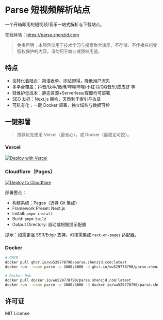 # Parse 短视频解析站点

一个开箱即用的短视频/音乐一站式解析与下载站点。

在线体验：<https://parse.shenzjd.com>

> 免责声明：本项目仅用于技术学习与搜索聚合演示，不存储、不传播任何受版权保护的内容。请勿用于商业或侵权用途。

## 特点

- 高转化着陆页：简洁表单、即贴即得，降低用户流失
- 多平台覆盖：抖音/快手/微博/哔哩哔哩/小红书/QQ音乐/皮皮虾 等
- 轻维护低成本：静态资源+Serverless/容器均可部署
- SEO 友好：Next.js 架构，天然利于索引与收录
- 可私有化：一键 Docker 部署，独立域名与数据可控

## 一键部署

> 推荐优先使用 Vercel（最省心），或 Docker（最稳定可控）。

### Vercel

[![Deploy with Vercel](https://vercel.com/button)](https://vercel.com/new/clone?repository-url=https%3A%2F%2Fgithub.com%2Fwu529778790%2Fparse.shenzjd.com&project-name=parse&repository-name=parse.shenzjd.com)

### Cloudflare（Pages）

[![Deploy to Cloudflare](https://deploy.workers.cloudflare.com/button)](https://deploy.workers.cloudflare.com/?url=https%3A%2F%2Fgithub.com%2Fwu529778790%2Fparse.shenzjd.com)

部署要点：

- 构建系统：Pages（选择 Git 集成）
- Framework Preset: Next.js
- Install: `pnpm install`
- Build: `pnpm build`
- Output Directory: 自动或根据提示配置

提示：如需更强 SSR/Edge 支持，可按需集成 `next-on-pages` 适配器。

### Docker

```bash
# GHCR
docker pull ghcr.io/wu529778790/parse.shenzjd.com:latest
docker run --name parse -p 3000:3000 -d ghcr.io/wu529778790/parse.shenzjd.com:latest

# Docker Hub
docker pull docker.io/wu529778790/parse.shenzjd.com:latest
docker run --name parse -p 3000:3000 -d docker.io/wu529778790/parse.shenzjd.com:latest
```

## 许可证

MIT License
